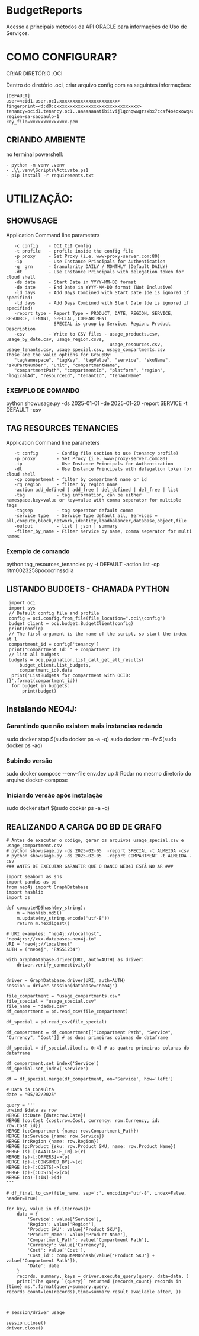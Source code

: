 # BudgetReports
 
Acesso a principais métodos da API ORACLE para informações de Uso de Serviços.


# COMO CONFIGURAR?

CRIAR DIRETÓRIO .OCI

Dentro do diretório .oci, criar arquivo config com as seguintes informações:

```
[DEFAULT]
user=<cid1.user.oc1.xxxxxxxxxxxxxxxxxxxxxx>
fingerprint=<d:d0:cxxxxxxxxxxxxxxxxxxxxxxxxxxxxxxx>
tenancy=ocid1.tenancy.oc1..aaaaaaaatibiivijlqznqwwgrzxbx7ccsf4o4oxowqazkds7qurhtus6r6sa
region=sa-saopaulo-1
key_file=xxxxxxxxxxxxxx.pem
```

## CRIANDO AMBIENTE

no terminal powershell:
```
- python -m venv .venv
- .\\.venv\Scripts\Activate.ps1  
- pip install -r requirements.txt
```


# UTILIZAÇÃO:


## SHOWUSAGE 
Application Command line parameters

```
   -c config    - OCI CLI Config
   -t profile   - profile inside the config file
   -p proxy     - Set Proxy (i.e. www-proxy-server.com:80)
   -ip          - Use Instance Principals for Authentication
   -g  grn      - Granularity DAILY / MONTHLY (Default DAILY)
   -dt          - Use Instance Principals with delegation token for cloud shell
   -ds date     - Start Date in YYYY-MM-DD format
   -de date     - End Date in YYYY-MM-DD format (Not Inclusive)
   -ld days     - Add Days Combined with Start Date (de is ignored if specified)
   -ld days     - Add Days Combined with Start Date (de is ignored if specified)
   -report type - Report Type = PRODUCT, DATE, REGION, SERVICE, RESOURCE, TENANT, SPECIAL, COMPARTMENT
                  SPECIAL is group by Service, Region, Product Description
   -csv         - Write to CSV files - usage_products.csv, usage_by_date.csv, usage_region.csvs,
                                       usage_resources.csv, usage_tenants.csv, usage_special.csv, usage_compartments.csv
Those are the valid options for GroupBy:
   "tagNamespace", "tagKey", "tagValue", "service", "skuName", "skuPartNumber", "unit", "compartmentName",
   "compartmentPath", "compartmentId", "platform", "region", "logicalAd", "resourceId", "tenantId", "tenantName"

```
### EXEMPLO DE COMANDO
 python showusage.py -ds 2025-01-01 -de 2025-01-20  -report SERVICE -t DEFAULT -csv 


## TAG RESOURCES TENANCIES

Application Command line parameters

```
   -t config       - Config file section to use (tenancy profile)  
   -p proxy        - Set Proxy (i.e. www-proxy-server.com:80) 
   -ip             - Use Instance Principals for Authentication 
   -dt             - Use Instance Principals with delegation token for cloud shell
   -cp compartment - filter by compartment name or id
   -rg region      - filter by region name
   -action add_defined | add_free | del_defined | del_free | list
   -tag            - tag information, can be either namespace.key=value or key=value with comma seperator for multiple tags
   -tagsep         - tag seperator default comma
   -service type   - Service Type default all, Services = all,compute,block,network,identity,loadbalancer,database,object,file
   -output         - list | json | summary
   -filter_by_name - Filter service by name, comma seperator for multi names
```

### Exemplo de comando

python tag_resources_tenancies.py -t DEFAULT -action list -cp ritm0023258pococrinssdiia  

## LISTANDO BUDGETS - CHAMADA PYTHON

```
 import oci
 import sys
 // Default config file and profile
 config = oci.config.from_file(file_location=".oci\\config")
 budget_client = oci.budget.BudgetClient(config)
 print(config)
 // The first argument is the name of the script, so start the index at 1
 compartment_id = config['tenancy']
 print("Compartment Id: " + compartment_id)
 // list all budgets
 budgets = oci.pagination.list_call_get_all_results(
     budget_client.list_budgets,
     compartment_id).data
  print('ListBudgets for compartment with OCID: {}'.format(compartment_id))
  for budget in budgets:
      print(budget)
```



## Instalando NEO4J:

### Garantindo que não existem mais instancias rodando
sudo docker stop $(sudo docker ps -a -q)
sudo docker rm -fv $(sudo docker ps -aq)

### Subindo versão 
sudo docker compose --env-file env.dev up    # Rodar no mesmo diretorio do arquivo docker-compose

### Iniciando versão após instalação
sudo docker start $(sudo docker ps -a -q)


## REALIZANDO A CARGA DO BD DE GRAFO

``` 
# Antes de executar o codigo, gerar os arquivos usage_special.csv e usage_compartment.csv
# python showusage.py -ds 2025-02-05  -report SPECIAL -t ALMEIDA -csv 
# python showusage.py -ds 2025-02-05  -report COMPARTMENT -t ALMEIDA -csv 
### ANTES DE EXECUTAR GARANTIR QUE O BANCO NEO4J ESTÁ NO AR ###

import seaborn as sns
import pandas as pd
from neo4j import GraphDatabase
import hashlib
import os

def computeMD5hash(my_string):
    m = hashlib.md5()
    m.update(my_string.encode('utf-8'))
    return m.hexdigest()

# URI examples: "neo4j://localhost", "neo4j+s://xxx.databases.neo4j.io"
URI = "neo4j://localhost"
AUTH = ("neo4j", "PASS1234")

with GraphDatabase.driver(URI, auth=AUTH) as driver:
    driver.verify_connectivity()


driver = GraphDatabase.driver(URI, auth=AUTH)
session = driver.session(database="neo4j")

file_compartment = "usage_compartments.csv"
file_special = "usage_special.csv"
file_name = "dados.csv"
df_compartment = pd.read_csv(file_compartment)

df_special = pd.read_csv(file_special)

df_compartment = df_compartment[["Compartment Path", "Service", "Currency", "Cost"]] # as duas primeiras colunas do dataframe

df_special = df_special.iloc[:, 0:4] # as quatro primeiras colunas do dataframe

df_compartment.set_index('Service')
df_special.set_index('Service')

df = df_special.merge(df_compartment, on='Service', how='left')

# Data da Consulta
date = "05/02/2025"

query = '''
unwind $data as row
MERGE (d:Date {date:row.Date})
MERGE (co:Cost {cost:row.Cost, currency: row.Currency, id: row.Cost_id})
MERGE (c:Compartment {name: row.Compartment_Path})
MERGE (s:Service {name: row.Service})
MERGE (r:Region {name: row.Region})
MERGE (p:Product {sku: row.Product_SKU, name: row.Product_Name})
MERGE (s)-[:AVAILABLE_IN]->(r)
MERGE (s)-[:OFFERS]->(p)
MERGE (p)-[:CONSUMED_BY]->(c)
MERGE (c)-[:COSTS]->(co)
MERGE (p)-[:COSTS]->(co)
MERGE (co)-[:IN]->(d)
'''

# df_final.to_csv(file_name, sep=';', encoding='utf-8', index=False, header=True)

for key, value in df.iterrows():
    data = {
        'Service': value['Service'],
        'Region': value['Region'],
        'Product_SKU': value['Product SKU'],
        'Product_Name': value['Product Name'],
        'Compartment_Path': value['Compartment Path'],
        'Currency': value['Currency'],
        'Cost': value['Cost'],
        'Cost_id': computeMD5hash(value['Product SKU'] + value['Compartment Path']),
        'Date': date
    }
    records, summary, keys = driver.execute_query(query, data=data, )
    print("The query `{query}` returned {records_count} records in {time} ms.".format(query=summary.query, records_count=len(records),time=summary.result_available_after, ))



# session/driver usage

session.close()
driver.close()
``` 
